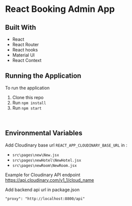 # React Booking Admin App


## Built With

* React
* React Router
* React hooks
* Material UI
* React Context


## Running the Application

To run the application

1. Clone this repo
2. Run `npm install`
3. Run `npm start`
<br/>

## Environmental Variables

Add Cloudinary base url `REACT_APP_CLOUDINARY_BASE_URL` in :
* `src\pages\new\New.jsx`
* `src\pages\newHotel\NewHotel.jsx`
* `src\pages\newRoom\NewRoom.jsx`


Example for Cloudinary API endpoint https://api.cloudinary.com/v1_1/cloud_name



Add backend api url in package.json

`"proxy": "http://localhost:8800/api"`